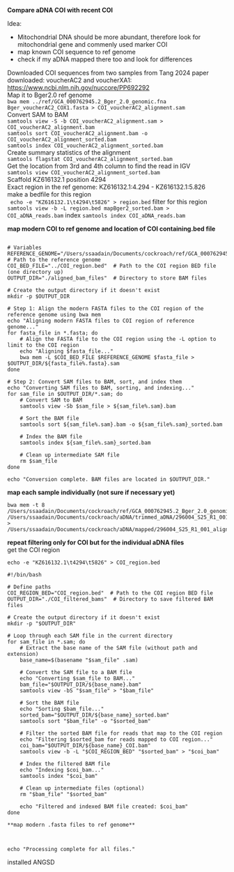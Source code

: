 **Compare aDNA COI with recent COI**


Idea:  
- Mitochondrial DNA should be more abundant, therefore look for mitochondrial gene and commenly used marker COI
- map known COI sequence to ref genome  
- check if my aDNA mapped there too and look for differences   

Downloaded COI sequences from two samples from Tang 2024 paper downloaded: voucherAC2 and voucherXA1:  
https://www.ncbi.nlm.nih.gov/nuccore/PP692292  
Map it to Bger2.0 ref genome  
```bwa mem ../ref/GCA_000762945.2_Bger_2.0_genomic.fna Bger_voucherAC2_COX1.fasta > COI_voucherAC2_alignment.sam```  
Convert SAM to BAM  
```samtools view -S -b COI_voucherAC2_alignment.sam > COI_voucherAC2_alignment.bam```  
```samtools sort COI_voucherAC2_alignment.bam -o COI_voucherAC2_alignment_sorted.bam```  
```samtools index COI_voucherAC2_alignment_sorted.bam```  
Create summary statistics of the alignment  
```samtools flagstat COI_voucherAC2_alignment_sorted.bam```  
Get the location from 3rd and 4th column to find the read in IGV  
```samtools view COI_voucherAC2_alignment_sorted.bam```  
Scaffold KZ616132.1	position 4294  
Exact region in the ref genome: KZ616132.1:4.294 - KZ616132.1:5.826  
make a bedfile for this region  
``` echo -e "KZ616132.1\t4294\t5826" > region.bed``` 
filter for this region  
```samtools view -b -L region.bed mapBger2_sorted.bam > COI_aDNA_reads.bam```
index
```samtools index COI_aDNA_reads.bam```

**map modern COI to ref genome and location of COI containing.bed file**
```#!/bin/bash

# Variables
REFERENCE_GENOME="/Users/ssaadain/Documents/cockroach/ref/GCA_000762945.2_Bger_2.0_genomic.fna"  # Path to the reference genome
COI_BED_FILE="../COI_region.bed"  # Path to the COI region BED file (one directory up)
OUTPUT_DIR="./aligned_bam_files"  # Directory to store BAM files

# Create the output directory if it doesn't exist
mkdir -p $OUTPUT_DIR

# Step 1: Align the modern FASTA files to the COI region of the reference genome using bwa mem
echo "Aligning modern FASTA files to COI region of reference genome..."
for fasta_file in *.fasta; do
    # Align the FASTA file to the COI region using the -L option to limit to the COI region
    echo "Aligning $fasta_file..."
    bwa mem -L $COI_BED_FILE $REFERENCE_GENOME $fasta_file > $OUTPUT_DIR/${fasta_file%.fasta}.sam
done

# Step 2: Convert SAM files to BAM, sort, and index them
echo "Converting SAM files to BAM, sorting, and indexing..."
for sam_file in $OUTPUT_DIR/*.sam; do
    # Convert SAM to BAM
    samtools view -Sb $sam_file > ${sam_file%.sam}.bam
    
    # Sort the BAM file
    samtools sort ${sam_file%.sam}.bam -o ${sam_file%.sam}_sorted.bam
    
    # Index the BAM file
    samtools index ${sam_file%.sam}_sorted.bam
    
    # Clean up intermediate SAM file
    rm $sam_file
done

echo "Conversion complete. BAM files are located in $OUTPUT_DIR."
```


**map each sample individually (not sure if necessary yet)**  
```
bwa mem -t 8 /Users/ssaadain/Documents/cockroach/ref/GCA_000762945.2_Bger_2.0_genomic.fna /Users/ssaadain/Documents/cockroach/aDNA/trimmed_aDNA/296004_S25_R1_001_trim.fastq.gz > /Users/ssaadain/Documents/cockroach/aDNA/mapped/296004_S25_R1_001_aligned.sam
```

**repeat filtering only for COI but for the individual aDNA files**  
get the COI region  
```
echo -e "KZ616132.1\t4294\t5826" > COI_region.bed
```
```
#!/bin/bash

# Define paths
COI_REGION_BED="COI_region.bed"  # Path to the COI region BED file
OUTPUT_DIR="./COI_filtered_bams"  # Directory to save filtered BAM files

# Create the output directory if it doesn't exist
mkdir -p "$OUTPUT_DIR"

# Loop through each SAM file in the current directory
for sam_file in *.sam; do
    # Extract the base name of the SAM file (without path and extension)
    base_name=$(basename "$sam_file" .sam)
    
    # Convert the SAM file to a BAM file
    echo "Converting $sam_file to BAM..."
    bam_file="$OUTPUT_DIR/${base_name}.bam"
    samtools view -bS "$sam_file" > "$bam_file"

    # Sort the BAM file
    echo "Sorting $bam_file..."
    sorted_bam="$OUTPUT_DIR/${base_name}_sorted.bam"
    samtools sort "$bam_file" -o "$sorted_bam"

    # Filter the sorted BAM file for reads that map to the COI region
    echo "Filtering $sorted_bam for reads mapped to COI region..."
    coi_bam="$OUTPUT_DIR/${base_name}_COI.bam"
    samtools view -b -L "$COI_REGION_BED" "$sorted_bam" > "$coi_bam"

    # Index the filtered BAM file
    echo "Indexing $coi_bam..."
    samtools index "$coi_bam"

    # Clean up intermediate files (optional)
    rm "$bam_file" "$sorted_bam"

    echo "Filtered and indexed BAM file created: $coi_bam"
done

**map modern .fasta files to ref genome**



echo "Processing complete for all files."
```
installed ANGSD  
```









